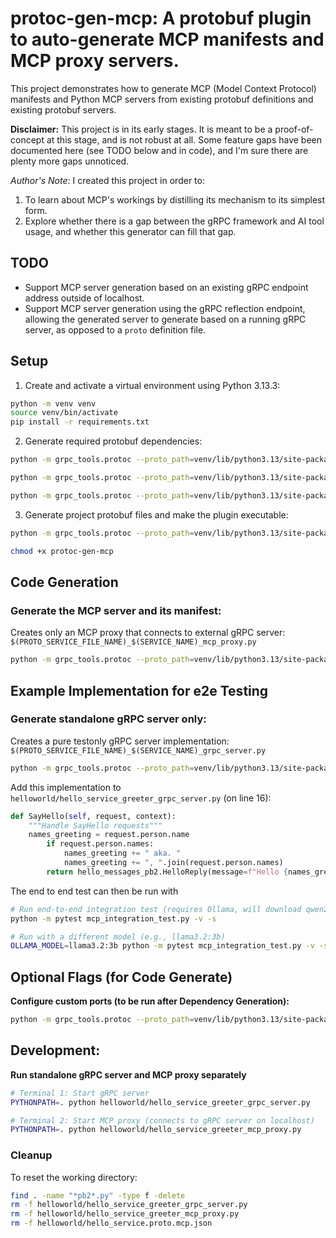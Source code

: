 # protoc-gen-mcp: A protobuf plugin to auto-generate MCP manifests and MCP proxy servers.

This project demonstrates how to generate MCP (Model Context Protocol) manifests and Python MCP servers from existing protobuf definitions and existing protobuf servers.

**Disclaimer:** This project is in its early stages. It is meant to be a proof-of-concept at this stage, and is not robust at all.
Some feature gaps have been documented here (see TODO below and in code), and I'm sure there are plenty more gaps unnoticed.

*Author's Note*: I created this project in order to:

1. To learn about MCP's workings by distilling its mechanism to its simplest form.
2. Explore whether there is a gap between the gRPC framework and AI tool usage, and whether this generator can fill that gap.

## TODO
- Support MCP server generation based on an existing gRPC endpoint address outside of localhost.
- Support MCP server generation using the gRPC reflection endpoint, allowing the generated server to generate based on a running gRPC server, as opposed to a `proto` definition file.

## Setup

1. Create and activate a virtual environment using Python 3.13.3:
```bash
python -m venv venv
source venv/bin/activate
pip install -r requirements.txt
```

2. Generate required protobuf dependencies:
```bash
python -m grpc_tools.protoc --proto_path=venv/lib/python3.13/site-packages/grpc_tools/_proto --python_out=venv/lib/python3.13/site-packages google/protobuf/compiler/plugin.proto google/protobuf/descriptor.proto

python -m grpc_tools.protoc --proto_path=venv/lib/python3.13/site-packages --python_out=venv/lib/python3.13/site-packages google/api/annotations.proto google/api/http.proto

python -m grpc_tools.protoc --proto_path=venv/lib/python3.13/site-packages/grpc_tools/_proto --python_out=. google/protobuf/compiler/plugin.proto
```

3. Generate project protobuf files and make the plugin executable:
```bash
python -m grpc_tools.protoc --proto_path=venv/lib/python3.13/site-packages --proto_path=. --python_out=. --grpc_python_out=. mcpoptions/mcp_options.proto helloworld/hello_messages.proto

chmod +x protoc-gen-mcp
```

## Code Generation

### Generate the MCP server and its manifest:
Creates only an MCP proxy that connects to external gRPC server: `$(PROTO_SERVICE_FILE_NAME)_$(SERVICE_NAME)_mcp_proxy.py`
```bash
python -m grpc_tools.protoc --proto_path=venv/lib/python3.13/site-packages --proto_path=. --python_out=. --grpc_python_out=. --plugin=protoc-gen-mcp=protoc-gen-mcp --mcp_out=--generate-mcp-proxy,--generate-manifest:. helloworld/hello_service.proto
```

## Example Implementation for e2e Testing

### Generate standalone gRPC server only:
Creates a pure testonly gRPC server implementation: `$(PROTO_SERVICE_FILE_NAME)_$(SERVICE_NAME)_grpc_server.py`
```bash
python -m grpc_tools.protoc --proto_path=venv/lib/python3.13/site-packages --proto_path=. --python_out=. --grpc_python_out=. --plugin=protoc-gen-mcp=protoc-gen-mcp --mcp_out=--grpc_port=9527,--generate-grpc-server:. helloworld/hello_service.proto
```

Add this implementation to `helloworld/hello_service_greeter_grpc_server.py` (on line 16):
```python
def SayHello(self, request, context):
    """Handle SayHello requests"""
    names_greeting = request.person.name
        if request.person.names:
            names_greeting += " aka. "
            names_greeting += ", ".join(request.person.names)
        return hello_messages_pb2.HelloReply(message=f"Hello {names_greeting}! TEST_MARKER_SUCCESS")
```

The end to end test can then be run with
```bash
# Run end-to-end integration test (requires Ollama, will download qwen2.5:latest if not downloaded.)
python -m pytest mcp_integration_test.py -v -s

# Run with a different model (e.g., llama3.2:3b)
OLLAMA_MODEL=llama3.2:3b python -m pytest mcp_integration_test.py -v -s
```

## Optional Flags (for Code Generate)

**Configure custom ports (to be run after Dependency Generation):**
```bash
python -m grpc_tools.protoc --proto_path=venv/lib/python3.13/site-packages --proto_path=. --python_out=. --grpc_python_out=. --plugin=protoc-gen-mcp=protoc-gen-mcp --mcp_out=--generate-mcp-proxy,--generate-manifest,--grpc_port=9527:. helloworld/hello_service.proto
```

## Development:

**Run standalone gRPC server and MCP proxy separately**
```bash
# Terminal 1: Start gRPC server
PYTHONPATH=. python helloworld/hello_service_greeter_grpc_server.py

# Terminal 2: Start MCP proxy (connects to gRPC server on localhost)
PYTHONPATH=. python helloworld/hello_service_greeter_mcp_proxy.py
```

### Cleanup
To reset the working directory:
```bash
find . -name "*pb2*.py" -type f -delete
rm -f helloworld/hello_service_greeter_grpc_server.py
rm -f helloworld/hello_service_greeter_mcp_proxy.py
rm -f helloworld/hello_service.proto.mcp.json
```

